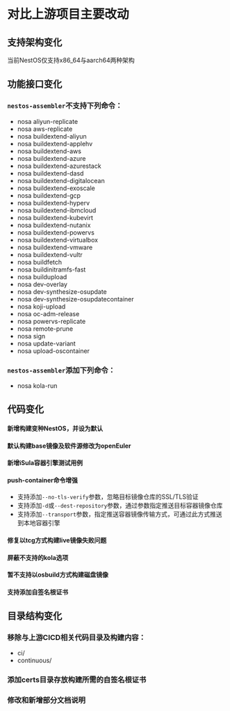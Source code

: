 # 对比上游项目主要改动

## 支持架构变化
当前NestOS仅支持x86_64与aarch64两种架构

## 功能接口变化

### `nestos-assembler`不支持下列命令：
- nosa aliyun-replicate
- nosa aws-replicate
- nosa buildextend-aliyun
- nosa buildextend-applehv
- nosa buildextend-aws
- nosa buildextend-azure
- nosa buildextend-azurestack
- nosa buildextend-dasd
- nosa buildextend-digitalocean
- nosa buildextend-exoscale
- nosa buildextend-gcp
- nosa buildextend-hyperv
- nosa buildextend-ibmcloud
- nosa buildextend-kubevirt
- nosa buildextend-nutanix
- nosa buildextend-powervs
- nosa buildextend-virtualbox
- nosa buildextend-vmware
- nosa buildextend-vultr
- nosa buildfetch
- nosa buildinitramfs-fast
- nosa buildupload
- nosa dev-overlay
- nosa dev-synthesize-osupdate
- nosa dev-synthesize-osupdatecontainer
- nosa koji-upload
- nosa oc-adm-release
- nosa powervs-replicate
- nosa remote-prune
- nosa sign
- nosa update-variant
- nosa upload-oscontainer

### `nestos-assembler`添加下列命令：
- nosa kola-run

## 代码变化

#### 新增构建变种NestOS，并设为默认
#### 默认构建base镜像及软件源修改为openEuler
#### 新增iSula容器引擎测试用例
#### push-container命令增强
- 支持添加`--no-tls-verify`参数，忽略目标镜像仓库的SSL/TLS验证
- 支持添加`-d`或`--dest-repository`参数，通过参数指定推送目标容器镜像仓库
- 支持添加`--transport`参数，指定推送容器镜像传输方式，可通过此方式推送到本地容器引擎
#### 修复以tcg方式构建live镜像失败问题
#### 屏蔽不支持的kola选项
#### 暂不支持以osbuild方式构建磁盘镜像
#### 支持添加自签名根证书


## 目录结构变化

### 移除与上游CICD相关代码目录及构建内容：
- ci/
- continuous/
### 添加certs目录存放构建所需的自签名根证书

### 修改和新增部分文档说明
